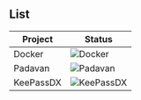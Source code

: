 ## List

Project | Status
---- | ----
Docker | ![Docker](https://github.com/zwypfdsj/build/workflows/Docker/badge.svg)
Padavan | ![Padavan](https://github.com/zwypfdsj/build/workflows/Padavan/badge.svg)
KeePassDX | ![KeePassDX](https://github.com/zwypfdsj/build/workflows/KeePassDX/badge.svg)